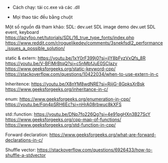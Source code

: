 - Cách chạy: tải cc.exe và các .dll
+ Mọi thao tác đều bằng chuột


Một số nguồn đã tham khảo:
SDL:
dev.uet SDL image demo
dev.uet SDL event, keyboard
https://lazyfoo.net/tutorials/SDL/16_true_type_fonts/index.php
https://www.reddit.com/r/roguelikedev/comments/3snekfsdl2_performance_issues_a_possible_solution/

static & extern:
https://youtu.be/1xY0rF399j0?si=jlY8bFyzVxQfs_8R
https://youtu.be/V-BFlMrBtqQ?si=c5nMbfJuE0SCIazv
https://www.geeksforgeeks.org/static-keyword-cpp/
https://stackoverflow.com/questions/10422034/when-to-use-extern-in-c

Inheritence:
https://youtu.be/X8nYM8wdNRE?si=RiijG-8GpksXrBsk
https://www.geeksforgeeks.org/inheritance-in-c/

enum:
https://www.geeksforgeeks.org/enumeration-in-cpp/
https://youtu.be/Fqn4pSRH6Ec?si=nHrA08rbwuc8kXFS

std::function:
https://youtu.be/DNp7fo226Qg?si=4e91pgHXn3B27ScY
https://www.geeksforgeeks.org/cpp-map-of-functions/
https://www.geeksforgeeks.org/std-function-in-cpp/

Forward declaration:
https://www.geeksforgeeks.org/what-are-forward-declarations-in-c/

Shuffle vector:
https://stackoverflow.com/questions/6926433/how-to-shuffle-a-stdvector

